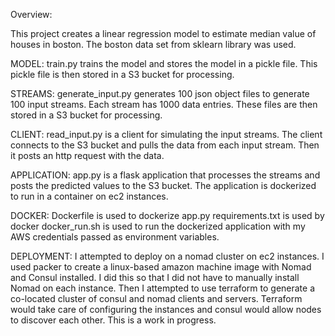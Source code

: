 Overview:

This project creates a linear regression model to estimate median value of houses in boston.
The boston data set from sklearn library was used.

MODEL:
train.py trains the model and stores the model in a pickle file. This pickle file is then stored in a S3 bucket for processing.

STREAMS:
generate_input.py generates 100 json object files to generate 100 input streams. Each stream has 1000 data entries. These files are then stored in a S3 bucket for processing.

CLIENT:
read_input.py is a client for simulating the input streams. The client connects to the S3 bucket and pulls the data from each input stream. Then it posts an http request with the data.

APPLICATION:
app.py is a flask application that processes the streams and posts the predicted values to the S3 bucket. The application is dockerized to run in a container on ec2 instances. 

DOCKER: 
Dockerfile is used to dockerize app.py
requirements.txt is used by docker
docker_run.sh is used to run the dockerized application with my AWS credentials passed as environment variables.

DEPLOYMENT:
I attempted to deploy on a nomad cluster on ec2 instances. I used packer to create a linux-based amazon machine image with Nomad and Consul installed. I did this so that I did not have to manually install Nomad on each instance. Then I attempted to use terraform to generate a co-located cluster of consul and nomad clients and servers. Terraform would take care of configuring the instances and consul would allow nodes to discover each other. This is a work in progress.
